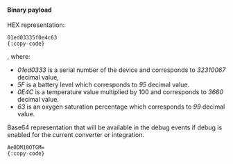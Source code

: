 #### Binary payload

HEX representation:
```text
01ed03335f0e4c63
{:copy-code}
```

, where:

* *01ed0333* is a serial number of the device and corresponds to *32310067* decimal value,
* *5F* is a battery level which corresponds to *95* decimal value.
*  *0E4C* is a temperature value multiplied by 100 and corresponds to *3660* decimal value.
* *63* is an oxygen saturation percentage which corresponds to *99* decimal value.

Base64 representation that will be available in the debug events if debug is enabled for the current converter or integration.
```text
Ae0DM18OTGM=
{:copy-code}
```

<br>
<br>
